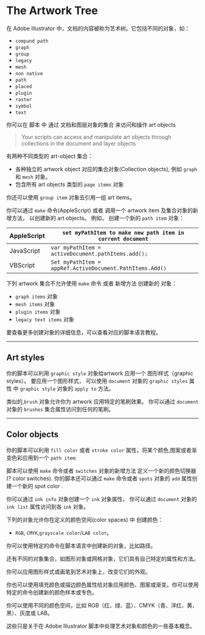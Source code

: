 # The  Artwork  Tree

在 Adobe Illustrator 中，文档的内容被称为艺术树。它包括不同的对象，如：

- `compund path`
- `graph`
- `group`
- `legacy`
- `mesh`
- `non native`
- `path`
- `placed`
- `plugin`
- `raster`
- `symbol`
- `text`

你可以在 脚本 中 通过 文档和图层对象的集合 来访问和操作 art objects

> Your scripts can access and manipulate art objects through collections in the document and layer objects

有两种不同类型的 art-object 集合：

- 各种独立的 artwork object 对应的集合对象(Collection objects), 例如 `graph` 和 `mesh` 对象。
- 包含所有 art objects 类型的 `page items` 对象

你还可以使用 `group item` 对象去引用一组 art items。

你可以通过 `make` 命令(AppleScript) 或者 调用一个 artwork item 及集合对象的新增方法， 以创建新的 art objects。 例如， 创建一个新的 `path item` 对象：

| AppleScript | `set myPathItem to make new path item in current document` |
| ----------- | ---------------------------------------------------------- |
| JavaScript  | `var myPathItem = activeDocument.pathItems.add();`         |
| VBScript    | `Set myPathItem = appRef.ActiveDocument.PathItems.Add()`   |

下列 artwork 集合不允许使用 `make` 命令 或者 新增方法 创建新的 对象：

- `graph items` 对象
- `mesh items` 对象
- `plugin items` 对象
- `legacy text items` 对象

要查看更多创建对象的详细信息，可以查看对应的脚本语言教程。 



---

## Art styles

你的脚本可以利用 `graphic style` 对象给artwork 应用一个 图形样式（graphic styles）。 要应用一个图形样式， 可以使用 `document` 对象的 `graphic styles` 属性 中 `graphic style` 对象的 `apply to` 方法。

类似的,`brush` 对象允许你为 artwork 应用特定的笔刷效果。 你可以通过 `document` 对象的 `brushes` 集合属性访问到任何的笔刷。 

---

## Color objects

你的脚本可以利用 `fill color` 或者 `stroke color` 属性，将某个颜色,图案或者渐变色彩应用到一个 `path item`:

脚本可以使用 `make` 命令或者 `switches` 对象的新增方法  定义一个新的颜色切换器 (? color switches). 你的脚本还可以通过 `make` 命令或者 `spots` 对象的 `add` 属性创建一个新的 spot color .

你可以通过 `ink info` 对象创建一个 `ink` 对象属性， 你可以通过  `document` 对象的 `ink list` 属性访问到各 `ink` 对象。

下列的对象允许你在定义的颜色空间(color spaces) 中 创建颜色：

- `RGB`, `CMYK`,`grayscale color`/`LAB color`。







你可以使用特定的命令在脚本语言中创建新的对象，比如路径。

还有不同的对象集合，如图形对象或网格对象，它们具有自己特定的属性和方法。

你可以应用图形样式或画笔到艺术对象上，改变它们的外观。

你也可以使用填充颜色或描边颜色属性给对象应用颜色、图案或渐变。你可以使用特定的命令创建新的颜色样本或专色。

你可以使用不同的颜色空间，比如 RGB（红、绿、蓝）、CMYK（青、洋红、黄、黑）、灰度或 LAB。

这些只是关于在 Adobe Illustrator 脚本中处理艺术对象和颜色的一些基本概念。